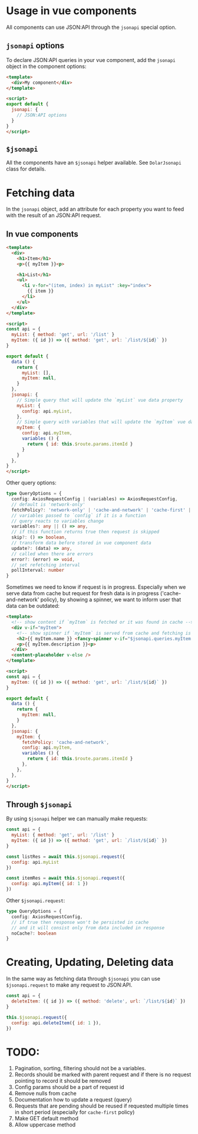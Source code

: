 # Usage in vue components

All components can use JSON:API through the `jsonapi` special option.

## `jsonapi` options
To declare JSON:API queries in your vue component, add the `jsonapi` object in the component options:
```html
<template>
  <div>My component</div>
</template>

<script>
export default {
  jsonapi: {
    // JSON:API options
  }
}
</script>
```

## `$jsonapi`

All the components have an `$jsonapi` helper available. See `DolarJsonapi` class for details.

# Fetching data

In the `jsonapi` object, add an attribute for each property you want to feed with the result of an JSON:API request.

## In vue components
```html
<template>
  <div>
    <h1>Item</h1>
    <p>{{ myItem }}<p>

    <h1>List</h1>
    <ul>
      <li v-for="(item, index) in myList" :key="index">
        {{ item }}
      </li>
    </ul>
  </div>
</template>

<script>
const api = {
  myList: { method: 'get', url: '/list' }
  myItem: ({ id }) => ({ method: 'get', url: `/list/${id}` })
}

export default {
  data () {
    return {
      myList: [],
      myItem: null,
    }
  },
  jsonapi: {
    // Simple query that will update the `myList` vue data property
    myList: {
      config: api.myList,
    },
    // Simple query with variables that will update the `myItem` vue data property
    myItem: {
      config: api.myItem,
      variables () {
        return { id: this.$route.params.itemId }
      }
    }
  },
}
</script>
```

Other query options:
```ts
type QueryOptions = {
  config: AxiosRequestConfig | (variables) => AxiosRequestConfig,
  // default is 'network-only'
  fetchPolicy?: 'network-only' | 'cache-and-network' | 'cache-first' | 'cache-only' | 'no-cache',
  // variables passed to `config` if it is a function
  // query reacts to variables change
  variables?: any || () => any,
  // if this function returns true then request is skipped
  skip?: () => boolean,
  // transform data before stored in vue component data
  update?: (data) => any,
  // called when there are errors
  error?: (error) => void,
  // set refetching interval
  pollInterval: number
}
```

Sometimes we need to know if request is in progress. Especially when we serve data from cache but request for fresh data is in progress ('cache-and-network' policy), by showing a spinner, we want to inform user that data can be outdated:

```html
<template>
  <!-- show content if `myItem` is fetched or it was found in cache -->
  <div v-if="myItem">
    <!-- show spinner if `myItem` is served from cache and fetching is in progress -->
    <h2>{{ myItem.name }} <fancy-spinner v-if="$jsonapi.queries.myItem.loading" /><h2>
    <p>{{ myItem.description }}<p>
  </div>
  <content-placeholder v-else />
</template>

<script>
const api = {
  myItem: ({ id }) => ({ method: 'get', url: `/list/${id}` })
}

export default {
  data () {
    return {
      myItem: null,
    }
  },
  jsonapi: {
    myItem: {
      fetchPolicy: 'cache-and-network',
      config: api.myItem,
      variables () {
        return { id: this.$route.params.itemId }
      },
    },
  },
}
</script>
```

## Through `$jsonapi`

By using `$jsonapi` helper we can manually make requests:

```js
const api = {
  myList: { method: 'get', url: '/list' }
  myItem: ({ id }) => ({ method: 'get', url: `/list/${id}` })
}

const listRes = await this.$jsonapi.request({
  config: api.myList
})

const itemRes = await this.$jsonapi.request({
  config: api.myItem({ id: 1 })
})
```

Other `$jsonapi.request`:

```ts
type QueryOptions = {
  config: AxiosRequestConfig,
  // if true then response won't be persisted in cache
  // and it will consist only from data included in response
  noCache?: boolean
}
```

# Creating, Updating, Deleting data

In the same way as fetching data through `$jsonapi` you can use `$jsonapi.request` to make any request to JSON:API.

```js
const api = {
  deleteItem: ({ id }) => ({ method: 'delete', url: `/list/${id}` })
}

this.$jsonapi.request({
  config: api.deleteItem({ id: 1 }),
})
```

# TODO:

1. Pagination, sorting, filtering should not be a variables.
2. Records should be marked with parent request and if there is no request pointing to record it should be removed
3. Config params should be a part of request id
4. Remove nulls from cache
5. Documentation how to update a request (query)
6. Requests that are pending should be reused if requested multiple times in short period (especially for `cache-first` policy)
7. Make GET default method
8. Allow uppercase method
